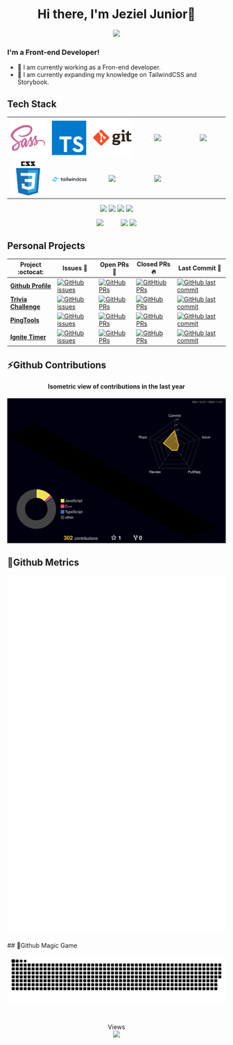 <body>
  <div align="center">
    <h1> Hi there, I'm Jeziel Junior👋<a href="#"></h1>
  </div>
<p align="center">
<a href="https://github.com/jeziel-jr"><img src="https://readme-typing-svg.herokuapp.com?lines=Javascript+Developer;React+Developer;Front-end+Developer&center=true&width=500&height=50"></a>

### I'm a Front-end Developer!

- 🔭 I am currently working as a Fron-end developer.
- 🌱 I am currently expanding my knowledge on TailwindCSS and Storybook.

<h2>Tech Stack</h2>

<table width="80%">
<tr>
    <td align='center' width="200">
      <img src="https://github.com/devicons/devicon/blob/master/icons/sass/sass-original.svg" width="100">
    </td>

  <td align='center' width="200">
        <img src="https://github.com/devicons/devicon/blob/master/icons/typescript/typescript-original.svg" width="100">
    </td>
 <td align='center' width="200">
        <img src="https://github.com/devicons/devicon/blob/master/icons/git/git-original-wordmark.svg" width="100">
    </td>
 <td align='center' width="200">
        <img src="https://www.vectorlogo.zone/logos/reactjs/reactjs-ar21.svg">
    </td>
 <td align='center' width="200">
        <img src="https://upload.wikimedia.org/wikipedia/commons/thumb/3/38/HTML5_Badge.svg/600px-HTML5_Badge.svg.png"  width="70">
    </td>
 
</tr>
 
<tr>
    <td align='center' width="200">
        <img src="https://raw.githubusercontent.com/devicons/devicon/0d6c64dbbf311879f7d563bfc3ccf559f9ed111c/icons/css3/css3-original-wordmark.svg" width="80">
    </td>
    <td align='center' width="200">
        <img src="https://github.com/devicons/devicon/blob/master/icons/tailwindcss/tailwindcss-original-wordmark.svg" width="170">
    </td>
    <td align='center' width="200">
        <img src="https://github.com/abranhe/programming-languages-logos/blob/master/src/javascript/javascript.svg" width="90">
    </td>
    <td align='center' width="200">
        <img src="https://cdn.jsdelivr.net/gh/devicons/devicon/icons/jest/jest-plain.svg" width="90">
    </td>
</tr>
 
</table>
	  
</p>
<p align="center" width="200">
<a target="_blank" href="https://www.linkedin.com/in/jeziel-junior/"><img src="https://img.shields.io/badge/LinkedIn-0077B5?style=for-the-badge&logo=linkedin&logoColor=white"/></a>
<a target="_blank" href="mailto:jezieljunior29@hotmail.com"><img src="https://img.shields.io/badge/Microsoft_Outlook-0078D4?style=for-the-badge&logo=microsoft-outlook&logoColor=white"/></a>
<a target="_blank" href="https://www.instagram.com/jezieljuniordev/"><img src="https://img.shields.io/badge/Instagram-E4405F?style=for-the-badge&logo=instagram&logoColor=white"/></a>
<a target="_blank" href="https://api.whatsapp.com/send?phone=5581994038969"><img src="https://img.shields.io/badge/WhatsApp-25D366?style=for-the-badge&logo=whatsapp&logoColor=white"/></a>
 </p>
 
<div align="center" >
<img height="180em" src="https://github-readme-stats.vercel.app/api?username=jeziel-jr&theme=algolia"/>
&emsp;	
&emsp;	
<img height="180em" src="https://github-readme-stats.vercel.app/api/top-langs/?username=jeziel-jr&layout=compact&theme=algolia"/>
<img height="180em" src="https://streak-stats.demolab.com/?user=jeziel-jr&theme=algolia&hide_border=true&border_radius=32&date_format=j%20M%5B%20Y%5D&ring=888888"/>		
</div>
 

 
	
## Personal Projects

| Project :octocat:                                                                | Issues :bug:                                                                                                                                                                             | Open PRs :bell:                                                                                                                                                             | Closed PRs :fire:                                                                                                                                                                                                       | Last Commit 🚩                                                                                                                                                                                      |
| -------------------------------------------------------------------------------- | ---------------------------------------------------------------------------------------------------------------------------------------------------------------------------------------- | --------------------------------------------------------------------------------------------------------------------------------------------------------------------------- | ----------------------------------------------------------------------------------------------------------------------------------------------------------------------------------------------------------------------- | --------------------------------------------------------------------------------------------------------------------------------------------------------------------------------------------------- |
| [**Github Profile**](https://github.com/jeziel-jr/transcript_summary)    | [![GitHub issues](https://img.shields.io/github/issues/jeziel-jr/jeziel-jr?color=green&logo=github&style=flat)](https://github.com/jeziel-jr/jeziel-jr/issues)       | [![GitHub PRs](https://img.shields.io/github/issues-pr/jeziel-jr/jeziel-jr?style=flat&logo=github)](https://github.com/jeziel-jr/jeziel-jr/pulls)       | [![GitHtiub PRs](https://img.shields.io/github/issues-pr-closed/jeziel-jr/jeziel-jr?style=flat&color=critical&logo=github)](https://github.com/jeziel-jr/jeziel-jr/pulls?q=is%3Apr+is%3Aclosed)     | [![GitHub last commit](https://img.shields.io/github/last-commit/jeziel-jr/jeziel-jr?color=blue&logo=github&style=flat)](https://github.com/jeziel-jr/jeziel-jr/commits/)       |
| [**Trivia Challenge**](https://github.com/jeziel-jr/trivia-challenge)                   | [![GitHub issues](https://img.shields.io/github/issues/jeziel-jr/trivia-challenge?color=green&logo=github&style=flat)](https://github.com/jeziel-jr/trivia-challenge/issues)                       | [![GitHub PRs](https://img.shields.io/github/issues-pr/jeziel-jr/trivia-challenge?style=flat&logo=github)](https://github.com/jeziel-jr/trivia-challenge/pulls)                       | [![GitHub PRs](https://img.shields.io/github/issues-pr-closed/jeziel-jr/trivia-challenge?style=flat&color=critical&logo=github)](https://github.com/jeziel-jr/trivia-challenge/pulls?q=is%3Apr+is%3Aclosed)                       | [![GitHub last commit](https://img.shields.io/github/last-commit/jeziel-jr/trivia-challenge?color=blue&logo=github&style=flat)](https://github.com/jeziel-jr/trivia-challenge/commits/)                       |
| [**PingTools**](https://github.com/jeziel-jr/pingtools) | [![GitHub issues](https://img.shields.io/github/issues/jeziel-jr/pingtools?color=green&logo=github&style=flat)](https://github.com/jeziel-jr/pingtools/issues) | [![GitHub PRs](https://img.shields.io/github/issues-pr/jeziel-jr/pingtools?style=flat&logo=github)](https://github.com/jeziel-jr/pingtools/pulls) | [![GitHub PRs](https://img.shields.io/github/issues-pr-closed/jeziel-jr/pingtools?style=flat&color=critical&logo=github)](https://github.com/jeziel-jr/pingtools/pulls?q=is%3Apr+is%3Aclosed) | [![GitHub last commit](https://img.shields.io/github/last-commit/jeziel-jr/pingtools?color=blue&logo=github&style=flat)](https://github.com/jeziel-jr/pingtools/commits/) |
| [**Ignite Timer**](https://github.com/jeziel-jr/ignite-timer)                  | [![GitHub issues](https://img.shields.io/github/issues/jeziel-jr/ignite-timer?color=green&logo=github&style=flat)](https://github.com/jeziel-jr/ignite-timer/issues)                           | [![GitHub PRs](https://img.shields.io/github/issues-pr/jeziel-jr/ignite-timer?style=flat&logo=github)](https://github.com/jeziel-jr/ignite-timer/pulls)                           | [![GitHub PRs](https://img.shields.io/github/issues-pr-closed/jeziel-jr/ignite-timer?style=flat&color=critical&logo=github)](https://github.com/jeziel-jr/ignite-timer/pulls?q=is%3Apr+is%3Aclosed)                           | [![GitHub last commit](https://img.shields.io/github/last-commit/jeziel-jr/ignite-timer?color=blue&logo=github&style=flat)](https://github.com/jeziel-jr/ignite-timer/commits/)|


## ⚡️Github Contributions
	
<h4 align="center">Isometric view of contributions in the last year</h4>
<p align="center">
	<a href="./profile-3d-contrib/profile-night-rainbow.svg">
		<img width="900em" src="./profile-3d-contrib/profile-night-rainbow.svg">
	</a>
</p>

## 🚀Github Metrics

<p align="center">
	<img width="625em" src="https://github.com/jeziel-jr/jeziel-jr/blob/main/github-metrics.svg" />
</p>	
## 🐛Github Magic Game

<p align="center">
  <img src="https://github.com/jeziel-jr/jeziel-jr/raw/output/github-contribution-grid-snake-dark.svg" alt="snake"></center>
</p>
<br>

<p align="center"> 
  Views<br>
  <img src="https://profile-counter.glitch.me/jeziel-jr/count.svg" />
</p>
